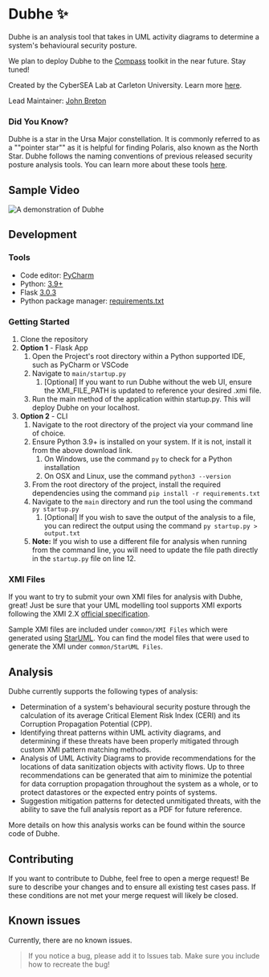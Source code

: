 # Dubhe ✨
Dubhe is an analysis tool that takes in UML activity diagrams to determine a system's behavioural security posture.

We plan to deploy Dubhe to the [Compass](https://compass.carleton.ca/) toolkit in the near future. Stay tuned!

Created by the CyberSEA Lab at Carleton University. Learn more [here](https://carleton.ca/cybersea/).

Lead Maintainer: [John Breton](mailto:johnbreton37@gmail.com)

### Did You Know?
Dubhe is a star in the Ursa Major constellation. It is commonly referred to as a ""pointer star"" as it is helpful for finding Polaris, also known as the North Star. Dubhe follows the naming conventions of previous released security posture analysis tools. You can learn more about these tools [here](https://compass.carleton.ca/explore).

## Sample Video
![A demonstration of Dubhe](https://gitlab.com/CyberSEA-Public/dubhe/-/raw/main/main/static/assets/Dubhe.gif)

## Development

### Tools
- Code editor: [PyCharm](https://www.jetbrains.com/pycharm/download/)
- Python: [3.9+](https://www.python.org/downloads/)
- Flask [3.0.3](https://flask.palletsprojects.com/en/3.0.x/)
- Python package manager: [requirements.txt](https://www.jetbrains.com/help/pycharm/managing-dependencies.html)

### Getting Started
1. Clone the repository
2. **Option 1** - Flask App
   1. Open the Project's root directory within a Python supported IDE, such as PyCharm or VSCode
   2. Navigate to `main/startup.py`
      1. [Optional] If you want to run Dubhe without the web UI, ensure the XMI_FILE_PATH is updated to reference your desired .xmi file.
   3. Run the main method of the application within startup.py. This will deploy Dubhe on your localhost. 
3. **Option 2** - CLI
   1. Navigate to the root directory of the project via your command line of choice.
   2. Ensure Python 3.9+ is installed on your system. If it is not, install it from the above download link.
      1. On Windows, use the command `py` to check for a Python installation
      2. On OSX and Linux, use the command `python3 --version`
   3. From the root directory of the project, install the required dependencies using the command `pip install -r requirements.txt`
   4. Navigate to the `main` directory and run the tool using the command `py startup.py`
      1. [Optional] If you wish to save the output of the analysis to a file, you can redirect the output using the command `py startup.py > output.txt`
   5. **Note:** If you wish to use a different file for analysis when running from the command line, you will need to update the file path directly in the `startup.py` file on line 12. 

### XMI Files
If you want to try to submit your own XMI files for analysis with Dubhe, great! Just be sure that your UML modelling tool supports XMI exports following the XMI 2.X [official specification](https://www.omg.org/spec/XMI/2.5.1/PDF/).

Sample XMI files are included under `common/XMI Files` which were generated using [StarUML](https://staruml.io/download/). You can find the model files that were used to generate the XMI under `common/StarUML Files`.

## Analysis
Dubhe currently supports the following types of analysis:
 - Determination of a system's behavioural security posture through the calculation of its average Critical Element Risk Index (CERI) and its Corruption Propagation Potential (CPP).
 - Identifying threat patterns within UML activity diagrams, and determining if these threats have been properly mitigated through custom XMI pattern matching methods.
 - Analysis of UML Activity Diagrams to provide recommendations for the locations of data sanitization objects with activity flows. Up to three recommendations can be generated that aim to minimize the potential for data corruption propagation throughout the system as a whole, or to protect datastores or the expected entry points of systems.
 - Suggestion mitigation patterns for detected unmitigated threats, with the ability to save the full analysis report as a PDF for future reference.

More details on how this analysis works can be found within the source code of Dubhe.

## Contributing
If you want to contribute to Dubhe, feel free to open a merge request! Be sure to describe your changes and to ensure all existing test cases pass. If these conditions are not met your merge request will likely be closed.

## Known issues
Currently, there are no known issues.

> If you notice a bug, please add it to Issues tab. Make sure you include how to recreate the bug!
